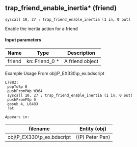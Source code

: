 ## trap_friend_enable_inertia* (friend)

`syscall 10, 27 ; trap_friend_enable_inertia (1 in, 0 out)`

Enable the inertia action for a friend

#### Input parameters
| Name | Type | Description
|------|------|------------
| friend   | kn::Friend_0 *   | A friend object


Example Usage From obj\P_EX330\p_ex.bdscript
```plaintext
L7882:
 popToSp 0
 pushFromPWp W364
 syscall 10, 27 ; trap_friend_enable_inertia (1 in, 0 out)
 pushFromFSp 0
 gosub 4, L6483
 ret
```





	Appears in:
| filename | Entity (obj)
|----------|-------------
| obj\P_EX330\p_ex.bdscript       | ((P) Peter Pan)          



